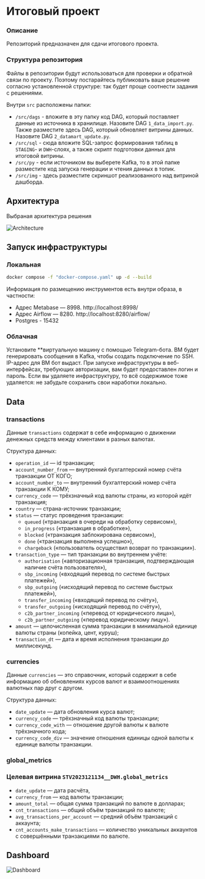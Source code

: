 # Итоговый проект

### Описание
Репозиторий предназначен для сдачи итогового проекта.

### Структура репозитория
Файлы в репозитории будут использоваться для проверки и обратной связи по проекту. Поэтому постарайтесь публиковать ваше решение согласно установленной структуре: так будет проще соотнести задания с решениями.

Внутри `src` расположены папки:
- `/src/dags` - вложите в эту папку код DAG, который поставляет данные из источника в хранилище. Назовите DAG `1_data_import.py`. Также разместите здесь DAG, который обновляет витрины данных. Назовите DAG `2_datamart_update.py`.
- `/src/sql` - сюда вложите SQL-запрос формирования таблиц в `STAGING`- и `DWH`-слоях, а также скрипт подготовки данных для итоговой витрины.
- `/src/py` - если источником вы выберете Kafka, то в этой папке разместите код запуска генерации и чтения данных в топик.
- `/src/img` - здесь разместите скриншот реализованного над витриной дашборда.

## Архитектура
Выбраная архитектура решения

![Architecture](./src/img/arch.png)


## Запуск инфраструктуры 
### Локальная
```bash
docker compose -f "docker-compose.yaml" up -d --build
```
Информация по размещению инструментов есть внутри образа, в частности:
- Адрес Metabase — 8998. http://localhost:8998/
- Адрес Airflow — 8280.  http://localhost:8280/airflow/ 
- Postgres - 15432

### Облачная

Установите **виртуальную машину с помощью Telegram-бота. ВМ будет генерировать сообщения в Kafka, чтобы создать подключение по SSH. IP-адрес для ВМ бот выдаст. 
При запуске инфраструктуры в веб-интерфейсах, требующих авторизации, вам будет предоставлен логин и пароль. Если вы удаляете инфраструктуру, то всё содержимое тоже удаляется: не забудьте сохранить свои наработки локально.


## Data

### transactions
Данные `transactions` содержат в себе информацию о движении денежных средств между клиентами в разных валютах.

Структура данных:
- `operation_id` — id транзакции;
- `account_number_from` — внутренний бухгалтерский номер счёта транзакции ОТ КОГО; 
- `account_number_to` — внутренний бухгалтерский номер счёта транзакции К КОМУ;
- `currency_code` — трёхзначный код валюты страны, из которой идёт транзакция;
- `country` — страна-источник транзакции;
- `status` — статус проведения транзакции: 
	* `queued` («транзакция в очереди на обработку сервисом»), 
	* `in_progress` («транзакция в обработке»), 
	* `blocked` («транзакция заблокирована сервисом»), 
	* `done` («транзакция выполнена успешно»), 
	* `chargeback` («пользователь осуществил возврат по транзакции»).
- `transaction_type` — тип транзакции во внутреннем учёте: 
	* `authorisation` («авторизационная транзакция, подтверждающая наличие счёта пользователя»), 
	* `sbp_incoming` («входящий перевод по системе быстрых платежей»), 
	* `sbp_outgoing` («исходящий перевод по системе быстрых платежей»), 
	* `transfer_incoming` («входящий перевод по счёту»), 
	* `transfer_outgoing` («исходящий перевод по счёту»), 
	* `c2b_partner_incoming` («перевод от юридического лица»), 
	* `c2b_partner_outgoing` («перевод юридическому лицу»).
- `amount` — целочисленная сумма транзакции в минимальной единице валюты страны (копейка, цент, куруш); 
- `transaction_dt` — дата и время исполнения транзакции до миллисекунд.

### сurrencies
Данные `сurrencies` — это справочник, который содержит в себе информацию об обновлениях курсов валют и взаимоотношениях валютных пар друг с другом.

Структура данных:
- `date_update` — дата обновления курса валют;
- `currency_code` — трёхзначный код валюты транзакции;
- `currency_code_with` — отношение другой валюты к валюте трёхзначного кода;
- `currency_code_div` — значение отношения единицы одной валюты к единице валюты транзакции.

### global_metrics
### Целевая витрина `STV2023121134__DWH.global_metrics`
- `date_update` — дата расчёта,
- `currency_from` — код валюты транзакции;
- `amount_total` — общая сумма транзакций по валюте в долларах;
- `cnt_transactions` — общий объём транзакций по валюте;
- `avg_transactions_per_account` — средний объём транзакций с аккаунта;
- `cnt_accounts_make_transactions` — количество уникальных аккаунтов с совершёнными транзакциями по валюте.

## Dashboard
![Dashboard](./src/img/dashbard.png)